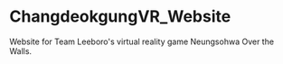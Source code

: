 # ChangdeokgungVR_Website
Website for Team Leeboro's virtual reality game Neungsohwa Over the Walls.
